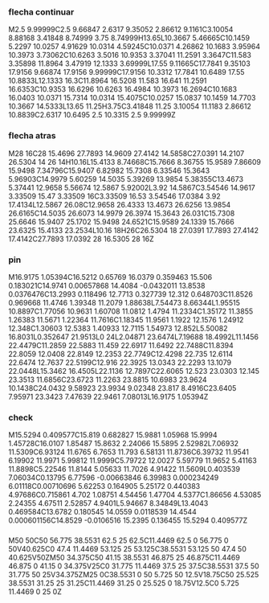 ### flecha continuar
M2.5 9.99999C2.5 9.66847 2.6317 9.35052 2.86612 9.1161C3.10054 8.88168 3.41848 8.74999 3.75 8.74999H13.65L10.3667 5.46665C10.1459 5.2297 10.0257 4.91629 10.0314 4.59245C10.0371 4.26862 10.1683 3.95964 10.3973 3.73062C10.6263 3.5016 10.9353 3.37041 11.2591 3.3647C11.583 3.35898 11.8964 3.47919 12.1333 3.69999L17.55 9.11665C17.7841 9.35103 17.9156 9.66874 17.9156 9.99999C17.9156 10.3312 17.7841 10.6489 17.55 10.8833L12.1333 16.3C11.8964 16.5208 11.583 16.641 11.2591 16.6353C10.9353 16.6296 10.6263 16.4984 10.3973 16.2694C10.1683 16.0403 10.0371 15.7314 10.0314 15.4075C10.0257 15.0837 10.1459 14.7703 10.3667 14.5333L13.65 11.25H3.75C3.41848 11.25 3.10054 11.1183 2.86612 10.8839C2.6317 10.6495 2.5 10.3315 2.5 9.99999Z

### flecha atras
M28 16C28 15.4696 27.7893 14.9609 27.4142 14.5858C27.0391 14.2107 26.5304 14 26 14H10.16L15.4133 8.74668C15.7666 8.36755 15.9589 7.86609 15.9498 7.34796C15.9407 6.82982 15.7308 6.33546 15.3643 5.96903C14.9979 5.60259 14.5035 5.39269 13.9854 5.38355C13.4673 5.37441 12.9658 5.56674 12.5867 5.92002L3.92 14.5867C3.54546 14.9617 3.33509 15.47 3.33509 16C3.33509 16.53 3.54546 17.0384 3.92 17.4134L12.5867 26.08C12.9658 26.4333 13.4673 26.6256 13.9854 26.6165C14.5035 26.6073 14.9979 26.3974 15.3643 26.031C15.7308 25.6646 15.9407 25.1702 15.9498 24.6521C15.9589 24.1339 15.7666 23.6325 15.4133 23.2534L10.16 18H26C26.5304 18 27.0391 17.7893 27.4142 17.4142C27.7893 17.0392 28 16.5305 28 16Z

### pin
M16.9175 1.05394C16.5212 0.65769 16.0379 0.359463 15.506 0.183021C14.9741 0.00657868 14.4084 -0.0432011 13.8538 0.0376476C13.2993 0.118496 12.7713 0.327739 12.312 0.648703C11.8526 0.969668 11.4746 1.39348 11.2079 1.88638L7.54473 8.66344L1.95515 10.8897C1.77056 10.9631 1.60708 11.0812 1.4794 11.2334C1.35172 11.3855 1.26383 11.5671 1.22364 11.7616C1.18345 11.9561 1.1922 12.1576 1.24912 12.348C1.30603 12.5383 1.40933 12.7115 1.54973 12.852L5.50082 16.8031L0.352647 21.9513L0 24L2.04871 23.6474L7.19688 18.4992L11.1456 22.4479C11.2859 22.5883 11.459 22.6917 11.6492 22.7488C11.8394 22.8059 12.0408 22.8149 12.2353 22.7749C12.4298 22.735 12.6114 22.6474 12.7637 22.5199C12.916 22.3925 13.0343 22.2293 13.1079 22.0448L15.3462 16.4505L22.1136 12.7897C22.6065 12.523 23.0303 12.145 23.3513 11.6856C23.6723 11.2263 23.8815 10.6983 23.9624 10.1438C24.0432 9.58923 23.9934 9.02348 23.817 8.4916C23.6405 7.95971 23.3423 7.47639 22.9461 7.08013L16.9175 1.05394Z

### check
M15.5294 0.409577C15.819 0.682827 15.9881 1.05968 15.9994 1.45728C16.0107 1.85487 15.8632 2.24066 15.5895 2.52982L7.06932 11.5309C6.93124 11.6765 6.7653 11.793 6.58131 11.8736C6.39732 11.9541 6.19902 11.9971 5.99812 11.9999C5.79722 12.0027 5.59779 11.9652 5.41163 11.8898C5.22546 11.8144 5.05633 11.7026 4.91422 11.5609L0.403539 7.06034C0.13795 6.77596 -0.00663846 6.39983 0.000234249 6.01118C0.00710696 5.62253 0.164905 5.25172 0.440383 4.97686C0.715861 4.702 1.08751 4.54456 1.47704 4.5377C1.86656 4.53085 2.24355 4.67511 2.52857 4.9401L5.94667 8.34849L13.4043 0.469584C13.6782 0.180545 14.0559 0.0118539 14.4544 0.000601156C14.8529 -0.0106516 15.2395 0.136455 15.5294 0.409577Z

### 
M50 50C50 56.775 38.5531 62.5 25 62.5C11.4469 62.5 0 56.775 0 50V40.625C0 47.4 11.4469 53.125 25 53.125C38.5531 53.125 50 47.4 50 40.625V50ZM50 34.375C50 41.15 38.5531 46.875 25 46.875C11.4469 46.875 0 41.15 0 34.375V25C0 31.775 11.4469 37.5 25 37.5C38.5531 37.5 50 31.775 50 25V34.375ZM25 0C38.5531 0 50 5.725 50 12.5V18.75C50 25.525 38.5531 31.25 25 31.25C11.4469 31.25 0 25.525 0 18.75V12.5C0 5.725 11.4469 0 25 0Z

